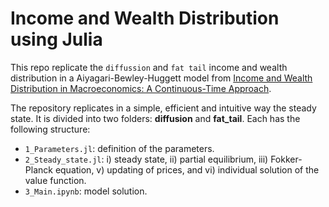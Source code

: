 # Income and Wealth Distribution using Julia
This repo replicate the `diffussion` and `fat tail` income and wealth distribution in a Aiyagari-Bewley-Huggett model from [Income and Wealth Distribution in Macroeconomics: A Continuous-Time Approach](https://benjaminmoll.com/wp-content/uploads/2019/07/HACT.pdf). 

The repository replicates in a simple, efficient and intuitive way the steady state. It is divided into two folders: **diffusion** and **fat_tail**. Each has the following structure: 

- `1_Parameters.jl`: definition of the parameters.
- `2_Steady_state.jl`: i) steady state, ii) partial equilibrium, iii) Fokker-Planck equation, v) updating of prices, and vi) individual solution of the value function.  
-  `3_Main.ipynb`: model solution.


